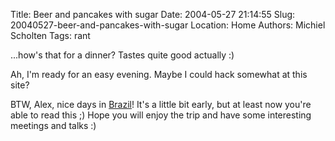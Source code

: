Title: Beer and pancakes with sugar
Date: 2004-05-27 21:14:55
Slug: 20040527-beer-and-pancakes-with-sugar
Location: Home
Authors: Michiel Scholten
Tags: rant

<p>...how's that for a dinner? Tastes quite good actually :)</p>
<p>Ah, I'm ready for an easy evening. Maybe I could hack somewhat at this site?</p>
<p>BTW, Alex, nice days in <a href="http://am.xs4all.nl/drupal/?q=node/view/134">Brazil</a>! It's a little bit early, but at least now you're able to read this ;) Hope you will enjoy the trip and have some interesting meetings and talks :)</p>